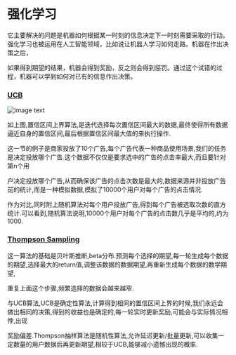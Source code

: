 # 强化学习

它主要解决的问题是机器如何根据某一时刻的信息决定下一时刻需要采取的行动。强化学习也被运用在人工智能领域，比如说让机器人学习如何走路。机器在作出决策之后，

如果得到期望的结果，机器会得到奖励，反之则会得到惩罚。通过这个试错的过程，机器可以学到如何对已有的信息作出决策。

### [UCB](https://github.com/hanxinle/practical_machine_learning/tree/master/6_Reinforcement%20Learning/UCB)

![image text](https://github.com/hanxinle/practical_machine_learning/blob/master/6_Reinforcement%20Learning/UCB/UCB_Algorithm_Slide_cn.png)


如上图,置信区间上界算法,是迭代选择每次置信区间最大的数据,最终使得所有数据逼近自身的置信区间,最后根据置信区间最大值的来执行操作.

这一节的例子是商家投放了10个广告,每个广告代表一种商品使用场景,我们的任务是决定投放哪个广告.这个数据不仅仅是要求选中的广告的点击率最大,而且要针对第n个用

户决定投放哪个广告,从而确保该广告的点击次数是最大的,数据来源并非投放广告前的统计,而是一种模拟数据,模拟了10000个用户对每个广告的点击情况.


作为对比,同时附上随机算法对每个用户投放广告,得到每个广告被选取次数的直方统计.可以看到,随机算法说明,10000个用户对每个广告的点击数几乎是平均的,约为1000.


### [Thompson Sampling](https://github.com/hanxinle/practical_machine_learning/tree/master/6_Reinforcement%20Learning/Thompson_Sampling)

这一算法的基础是贝叶斯推断,beta分布.预测每个选择的期望,每一轮生成每个数据的期望,选择最大的return值,调整该数据的数据期望,再重新生成每个数据的数学期望,

重复上面这个步骤,频繁选择的数据会越来越窄.

与UCB算法,UCB是确定性算法,计算得到相同的置信区间上界的时候,我们永远会做出相同的决策,得到的收益也是确定的,每一轮实时更新奖励,可能会与实际情况相悖,出现

奖励偏差.Thompson抽样算法是随机性算法,允许延迟更新/批量更新,可以收集一定数量的用户数据后再更新期望,相较于UCB,能够减小遗憾出现的概率.
